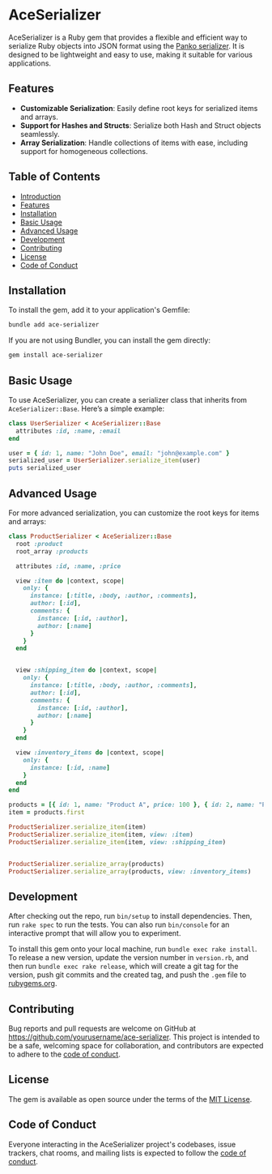 # AceSerializer

AceSerializer is a Ruby gem that provides a flexible and efficient way to serialize Ruby objects into JSON format using the [Panko serializer](https://github.com/yosiat/panko_serializer). It is designed to be lightweight and easy to use, making it suitable for various applications.

## Features

- **Customizable Serialization**: Easily define root keys for serialized items and arrays.
- **Support for Hashes and Structs**: Serialize both Hash and Struct objects seamlessly.
- **Array Serialization**: Handle collections of items with ease, including support for homogeneous collections.

## Table of Contents
- [Introduction](#introduction)
- [Features](#features)
- [Installation](#installation)
- [Basic Usage](#basic-usage)
- [Advanced Usage](#advanced-usage)
- [Development](#development)
- [Contributing](#contributing)
- [License](#license)
- [Code of Conduct](#code-of-conduct)

## Installation

To install the gem, add it to your application's Gemfile:

```bash
bundle add ace-serializer
```

If you are not using Bundler, you can install the gem directly:

```bash
gem install ace-serializer
```

## Basic Usage

To use AceSerializer, you can create a serializer class that inherits from `AceSerializer::Base`. Here’s a simple example:

```ruby
class UserSerializer < AceSerializer::Base
  attributes :id, :name, :email
end

user = { id: 1, name: "John Doe", email: "john@example.com" }
serialized_user = UserSerializer.serialize_item(user)
puts serialized_user
```

## Advanced Usage

For more advanced serialization, you can customize the root keys for items and arrays:

```ruby
class ProductSerializer < AceSerializer::Base
  root :product
  root_array :products

  attributes :id, :name, :price

  view :item do |context, scope|
    only: {
      instance: [:title, :body, :author, :comments],
      author: [:id],
      comments: {
        instance: [:id, :author],
        author: [:name]
      }
    }
  end 


  view :shipping_item do |context, scope|
    only: {
      instance: [:title, :body, :author, :comments],
      author: [:id],
      comments: {
        instance: [:id, :author],
        author: [:name]
      }
    }
  end

  view :inventory_items do |context, scope|
    only: {
      instance: [:id, :name]
    }
  end
end

products = [{ id: 1, name: "Product A", price: 100 }, { id: 2, name: "Product B", price: 150 }]
item = products.first 

ProductSerializer.serialize_item(item)
ProductSerializer.serialize_item(item, view: :item)
ProductSerializer.serialize_item(item, view: :shipping_item)


ProductSerializer.serialize_array(products)
ProductSerializer.serialize_array(products, view: :inventory_items)
```

## Development

After checking out the repo, run `bin/setup` to install dependencies. Then, run `rake spec` to run the tests. You can also run `bin/console` for an interactive prompt that will allow you to experiment.

To install this gem onto your local machine, run `bundle exec rake install`. To release a new version, update the version number in `version.rb`, and then run `bundle exec rake release`, which will create a git tag for the version, push git commits and the created tag, and push the `.gem` file to [rubygems.org](https://rubygems.org).

## Contributing

Bug reports and pull requests are welcome on GitHub at https://github.com/yourusername/ace-serializer. This project is intended to be a safe, welcoming space for collaboration, and contributors are expected to adhere to the [code of conduct](https://github.com/yourusername/ace-serializer/blob/main/CODE_OF_CONDUCT.md).

## License

The gem is available as open source under the terms of the [MIT License](https://opensource.org/licenses/MIT).

## Code of Conduct

Everyone interacting in the AceSerializer project's codebases, issue trackers, chat rooms, and mailing lists is expected to follow the [code of conduct](https://github.com/yourusername/ace-serializer/blob/main/CODE_OF_CONDUCT.md).
